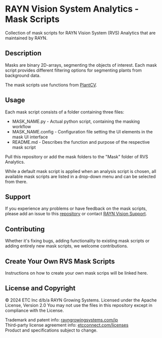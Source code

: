 # RAYN Vision System Analytics - Mask Scripts
Collection of mask scripts for RAYN Vision System (RVS) Analytics that are maintained by RAYN.

## Description
Masks are binary 2D-arrays, segmenting the objects of interest. Each mask script provides different filtering options 
for segmenting plants from background data.

The mask scripts use functions from [PlantCV](https://plantcv.readthedocs.io/en/stable/).

## Usage
Each mask script consists of a folder containing three files:
- MASK_NAME.py - Actual python script, containing the masking workflow
- MASK_NAME.config - Configuration file setting the UI elements in the mask UI interface
- README.md - Describes the function and purpose of the respective mask script

Pull this repository or add the mask folders to the "Mask" folder of RVS Analytics.

While a default mask script is applied when an analysis script is chosen, all available mask scripts are listed in a 
drop-down menu and can be selected from there.

## Support
If you experience any problems or have feedback on the mask scripts, please add an issue to this 
[repository](https://github.com/rayngrowingsystems/RVS-A_mask_scripts/issues) or contact 
[RAYN Vision Support](mailto:RAYNVisionSupport@rayngrowingsystems.com).

## Contributing
Whether it's fixing bugs, adding functionality to existing mask scripts or adding entirely new mask
scripts, we welcome contributions.

## Create Your Own RVS Mask Scripts
Instructions on how to create your own mask scrips will be linked here.

## License and Copyright
© 2024 ETC Inc d/b/a RAYN Growing Systems. Licensed under the Apache License, Version 2.0
You may not use the files in this repository except in compliance with the License.

Trademark and patent info: [rayngrowingsystems.com/ip](https://rayngrowingsystems.com/ip/) \
Third-party license agreement info: [etcconnect.com/licenses](https://www.etcconnect.com/licenses/) \
Product and specifications subject to change.


